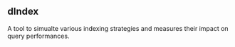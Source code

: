 ## dIndex 

A tool to simualte various indexing strategies and measures their impact on query performances.

